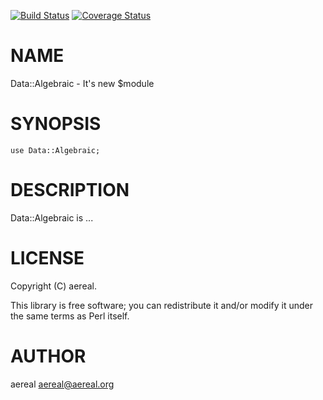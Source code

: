 [![Build Status](https://travis-ci.org/aereal/Data-Algebraic.svg?branch=master)](https://travis-ci.org/aereal/Data-Algebraic) [![Coverage Status](https://img.shields.io/coveralls/aereal/Data-Algebraic/master.svg?style=flat)](https://coveralls.io/r/aereal/Data-Algebraic?branch=master)
# NAME

Data::Algebraic - It's new $module

# SYNOPSIS

    use Data::Algebraic;

# DESCRIPTION

Data::Algebraic is ...

# LICENSE

Copyright (C) aereal.

This library is free software; you can redistribute it and/or modify
it under the same terms as Perl itself.

# AUTHOR

aereal <aereal@aereal.org>
